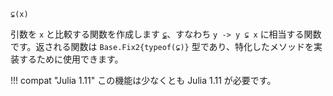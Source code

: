 ```
⊊(x)
```

引数を `x` と比較する関数を作成します [`⊊`](@ref)、すなわち `y -> y ⊊ x` に相当する関数です。返される関数は `Base.Fix2{typeof(⊊)}` 型であり、特化したメソッドを実装するために使用できます。

!!! compat "Julia 1.11"
    この機能は少なくとも Julia 1.11 が必要です。

